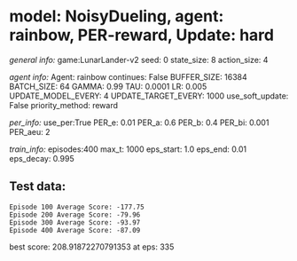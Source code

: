 
# model: NoisyDueling, agent: rainbow, PER-reward, Update: hard

*general info:*
	game:LunarLander-v2
	seed: 0
	state_size: 8
	action_size: 4

*agent info:*
	Agent: rainbow
	continues: False
	BUFFER_SIZE: 16384
	BATCH_SIZE: 64
	GAMMA: 0.99
	TAU: 0.0001
	LR: 0.005
	UPDATE_MODEL_EVERY: 4
	UPDATE_TARGET_EVERY: 1000
	use_soft_update: False
	priority_method: reward

*per_info:*
	use_per:True
	PER_e: 0.01
	PER_a: 0.6
	PER_b: 0.4
	PER_bi: 0.001
	PER_aeu: 2

*train_info:*
	episodes:400
	max_t: 1000
	eps_start: 1.0
	eps_end: 0.01
	eps_decay: 0.995



## Test data: 

	Episode 100	Average Score: -177.75
	Episode 200	Average Score: -79.96
	Episode 300	Average Score: -93.97
	Episode 400	Average Score: -87.09


best score: 208.91872270791353 at eps: 335